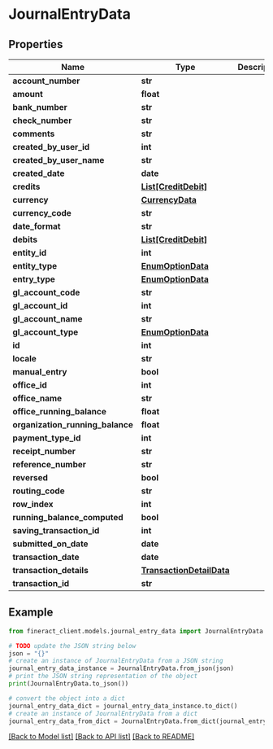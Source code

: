# JournalEntryData


## Properties

Name | Type | Description | Notes
------------ | ------------- | ------------- | -------------
**account_number** | **str** |  | [optional] 
**amount** | **float** |  | [optional] 
**bank_number** | **str** |  | [optional] 
**check_number** | **str** |  | [optional] 
**comments** | **str** |  | [optional] 
**created_by_user_id** | **int** |  | [optional] 
**created_by_user_name** | **str** |  | [optional] 
**created_date** | **date** |  | [optional] 
**credits** | [**List[CreditDebit]**](CreditDebit.md) |  | [optional] 
**currency** | [**CurrencyData**](CurrencyData.md) |  | [optional] 
**currency_code** | **str** |  | [optional] 
**date_format** | **str** |  | [optional] 
**debits** | [**List[CreditDebit]**](CreditDebit.md) |  | [optional] 
**entity_id** | **int** |  | [optional] 
**entity_type** | [**EnumOptionData**](EnumOptionData.md) |  | [optional] 
**entry_type** | [**EnumOptionData**](EnumOptionData.md) |  | [optional] 
**gl_account_code** | **str** |  | [optional] 
**gl_account_id** | **int** |  | [optional] 
**gl_account_name** | **str** |  | [optional] 
**gl_account_type** | [**EnumOptionData**](EnumOptionData.md) |  | [optional] 
**id** | **int** |  | [optional] 
**locale** | **str** |  | [optional] 
**manual_entry** | **bool** |  | [optional] 
**office_id** | **int** |  | [optional] 
**office_name** | **str** |  | [optional] 
**office_running_balance** | **float** |  | [optional] 
**organization_running_balance** | **float** |  | [optional] 
**payment_type_id** | **int** |  | [optional] 
**receipt_number** | **str** |  | [optional] 
**reference_number** | **str** |  | [optional] 
**reversed** | **bool** |  | [optional] 
**routing_code** | **str** |  | [optional] 
**row_index** | **int** |  | [optional] 
**running_balance_computed** | **bool** |  | [optional] 
**saving_transaction_id** | **int** |  | [optional] 
**submitted_on_date** | **date** |  | [optional] 
**transaction_date** | **date** |  | [optional] 
**transaction_details** | [**TransactionDetailData**](TransactionDetailData.md) |  | [optional] 
**transaction_id** | **str** |  | [optional] 

## Example

```python
from fineract_client.models.journal_entry_data import JournalEntryData

# TODO update the JSON string below
json = "{}"
# create an instance of JournalEntryData from a JSON string
journal_entry_data_instance = JournalEntryData.from_json(json)
# print the JSON string representation of the object
print(JournalEntryData.to_json())

# convert the object into a dict
journal_entry_data_dict = journal_entry_data_instance.to_dict()
# create an instance of JournalEntryData from a dict
journal_entry_data_from_dict = JournalEntryData.from_dict(journal_entry_data_dict)
```
[[Back to Model list]](../README.md#documentation-for-models) [[Back to API list]](../README.md#documentation-for-api-endpoints) [[Back to README]](../README.md)


